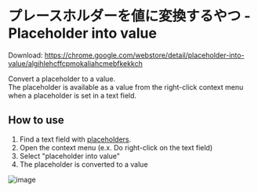 # プレースホルダーを値に変換するやつ - Placeholder into value

Download: https://chrome.google.com/webstore/detail/placeholder-into-value/algihlehcffcpmokaliahcmebfkekkch

Convert a placeholder to a value.  
The placeholder is available as a value from the right-click context menu when a placeholder is set in a text field.

## How to use

1. Find a text field with [placeholders](https://developer.mozilla.org/ja/docs/Web/HTML/Element/input#placeholder).
2. Open the context menu (e.x. Do right-click on the text field)
3. Select "placeholder into value"
4. The placeholder is converted to a value

![image](https://user-images.githubusercontent.com/6637993/223464960-bfbf54ec-5216-4a3d-9bd7-aaa59c083a1a.png)
